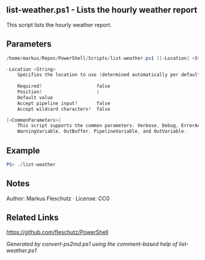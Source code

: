 ## list-weather.ps1 - Lists the hourly weather report

This script lists the hourly weather report.

## Parameters
```powershell
/home/markus/Repos/PowerShell/Scripts/list-weather.ps1 [[-Location] <String>] [<CommonParameters>]

-Location <String>
    Specifies the location to use (determined automatically per default)
    
    Required?                    false
    Position?                    1
    Default value                
    Accept pipeline input?       false
    Accept wildcard characters?  false

[<CommonParameters>]
    This script supports the common parameters: Verbose, Debug, ErrorAction, ErrorVariable, WarningAction, 
    WarningVariable, OutBuffer, PipelineVariable, and OutVariable.
```

## Example
```powershell
PS> ./list-weather

```

## Notes
Author: Markus Fleschutz · License: CC0

## Related Links
https://github.com/fleschutz/PowerShell

*Generated by convert-ps2md.ps1 using the comment-based help of list-weather.ps1*

